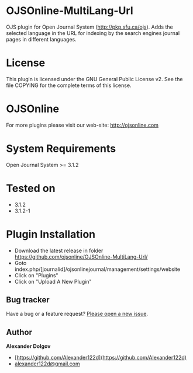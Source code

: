 # OJSOnline-MultiLang-Url

OJS plugin for Open Journal System (http://pkp.sfu.ca/ojs).
Adds the selected language in the URL for indexing by the search engines journal pages in different languages.


# License

This plugin is licensed under the GNU General Public License v2. See the file COPYING for the complete terms of this license.

# OJSOnline

For more plugins please visit our web-site: http://ojsonline.com


# System Requirements

Open Journal System >= 3.1.2

# Tested on
+ 3.1.2
+ 3.1.2-1


# Plugin Installation
 - Download the latest release in folder https://github.com/ojsonline/OJSOnline-MultiLang-Url/
 - Goto index.php/[journalid]/ojsonlinejournal/management/settings/website
 - Click on "Plugins"
 - Click on "Upload A New Plugin"


## Bug tracker

Have a bug or a feature request? [Please open a new issue](https://github.com/ojsonline/OJSOnline-MultiLang-Url/issues).


## Author

**Alexander Dolgov**

+ [https://github.com/Alexander122d](https://github.com/Alexander122d)
+ [alexander122d@gmail.com](mailto:alexander122d@gmail.com)
